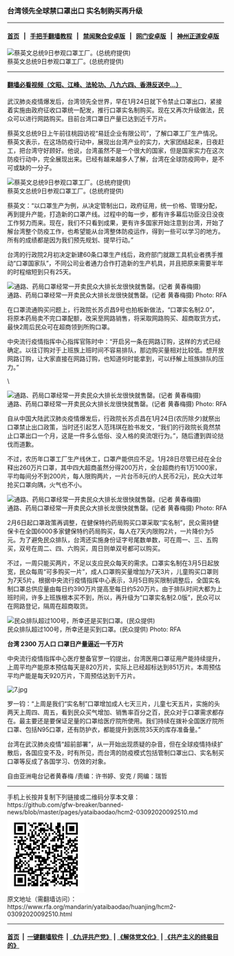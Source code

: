### 台湾领先全球禁口罩出口 实名制购买再升级
------------------------

#### [首页](https://github.com/gfw-breaker/banned-news/blob/master/README.md) &nbsp;&nbsp;|&nbsp;&nbsp; [手把手翻墙教程](https://github.com/gfw-breaker/guides/wiki) &nbsp;&nbsp;|&nbsp;&nbsp; [禁闻聚合安卓版](https://github.com/gfw-breaker/bn-android) &nbsp;&nbsp;|&nbsp;&nbsp; [网门安卓版](https://github.com/oGate2/oGate) &nbsp;&nbsp;|&nbsp;&nbsp; [神州正道安卓版](https://github.com/SzzdOgate/update) 



<div id="headerimg">
 <img alt="蔡英文总统9日参观口罩工厂。(总统府提供)" src="https://www.rfa.org/mandarin/yataibaodao/huanjing/hcm2-03092020092510.html/852182f165874e00.jpeg/@@images/8cd19be8-2821-4e9f-90d0-15fb3b9cc3f8.jpeg" title="蔡英文总统9日参观口罩工厂。(总统府提供)"/>
 <div id="headerimgcontents">
  <div id="headerimgcaption">
   <span>
    蔡英文总统9日参观口罩工厂。(总统府提供)
   </span>
   <!-- zoomattribute -->
  </div>
  <!-- headerimgcaption -->
 </div>
 <!-- headerimagecontents -->
</div>

<hr/>


#### [翻墙必看视频（文昭、江峰、法轮功、八九六四、香港反送中...）](https://github.com/gfw-breaker/banned-news/blob/master/pages/link3.md)

<div id="storytext">
 <div>
  <div class="slot_header">
  </div>
 </div>
 <p>
  武汉肺炎疫情爆发后，台湾领先全世界，早在1月24日就下令禁止口罩出口，紧接着实施由政府征收口罩统一配发，推行口罩实名制购买。现在又再次升级做法，民众可以进行网路购买。目前台湾口罩日产量已达到近千万片。
 </p>
 <p>
  蔡英文总统9日上午前往桃园访视“易廷企业有限公司”，了解口罩工厂生产情况。蔡英文表示，在这场防疫行动中，展现出台湾产业的实力，大家团结起来，日夜赶工，把台湾守好顾好。他说，台湾虽然不是一个很大的国家，但是国家实力在这次防疫行动中，完全展现出来。已经有越来越多人了解，台湾在全球防疫网中，是不可或缺的一分子。
 </p>
 <p>
 </p>
 <p>
 </p>
 <p>
  <div class="image-inline captioned" style="width:622px;">
   <div style="width:622px;">
    <img alt="蔡英文总统9日参观口罩工厂。(总统府提供)" src="https://www.rfa.org/mandarin/yataibaodao/huanjing/hcm2-03092020092510.html/852182f165874e8c.jpg" title="蔡英文总统9日参观口罩工厂。(总统府提供)"/>
   </div>
   <div class="image-caption">
    <span style="width:622px;">
     蔡英文总统9日参观口罩工厂。(总统府提供)
    </span>
    <span class="copyright">
    </span>
   </div>
  </div>
 </p>
 <p>
  蔡英文：“以口罩生产为例，从决定管制出口，政府征用，统一价格、管理分配，再到提升产能，打造新的口罩产线。过程中的每一步，都有许多幕后功臣没日没夜工作努力而来。现在，我们不只看到成果，更有许多国家开始注意到台湾，开始了解台湾整个防疫工作，也希望能从台湾整体防疫运作，得到一些可以学习的地方。所有的成绩都是因为我们预先规划、提早行动。”
 </p>
 <p>
  台湾的行政院2月初决定新建60条口罩生产线后，政府部门就跟工具机业者携手推动“口罩国家队”，不同公司业者通力合作打造新的生产机具，并且把原来需要半年的时程缩短到只有25天。
 </p>
 <p>
 </p>
 <p>
  <div class="image-inline captioned" style="width:630px;">
   <div style="width:630px;">
    <img alt="通路、药局口罩经常一开卖民众大排长龙很快就售罄。(记者 黄春梅摄)" src="https://www.rfa.org/mandarin/yataibaodao/huanjing/hcm2-03092020092510.html/53e37f694e09.jpeg" title="通路、药局口罩经常一开卖民众大排长龙很快就售罄。(记者 黄春梅摄)"/>
   </div>
   <div class="image-caption">
    <span style="width:630px;">
     通路、药局口罩经常一开卖民众大排长龙很快就售罄。(记者 黄春梅摄)
    </span>
    <span class="copyright">
     Photo: RFA
    </span>
   </div>
  </div>
 </p>
 <p>
  在口罩流通购买问题上，行政院长苏贞昌9号也拍板新做法，“口罩实名制2.0”，将原本药局卖不完口罩配额，改采至网路销售，将采取网路购买、超商取货方式，最快2周后民众可在超商领到所购口罩。
 </p>
 <p>
  中央流行疫情指挥中心指挥官陈时中：“开启另一条在网路订购，这样的方式已经确定。以往订购对于上班族上班时间不容易排队，那边购买量相对比较低。想开放网路订购，让大家直接在网路订购，也知道何时能拿到，可以纾解上班族排队的压力。”
 </p>
 <p>
 </p>
 <p>
  \
  <div class="image-inline captioned" style="width:640px;">
   <div style="width:640px;">
    <img alt="通路、药局口罩经常一开卖民众大排长龙很快就售罄。(记者 黄春梅摄)" src="https://www.rfa.org/mandarin/yataibaodao/huanjing/hcm2-03092020092510.html/6392968a56db.jpeg" title="通路、药局口罩经常一开卖民众大排长龙很快就售罄。(记者 黄春梅摄)"/>
   </div>
   <div class="image-caption">
    <span style="width:640px;">
     通路、药局口罩经常一开卖民众大排长龙很快就售罄。(记者 黄春梅摄)
    </span>
    <span class="copyright">
     Photo: RFA
    </span>
   </div>
  </div>
 </p>
 <p>
  自从中国大陆武汉肺炎疫情爆发后，行政院长苏贞昌在1月24日(农历除夕)就祭出口罩禁止出口政策，当时还引起艺人范玮琪在脸书发文，“我们的行政院长竟然禁止口罩出口一个月，这是一件多么低俗、没人格的臭流氓行为。”，随后遭到舆论挞伐而道歉。
 </p>
 <p>
  不过，农历年口罩工厂生产线休工，口罩产能供应不足。1月28日尽管已经在全台释出260万片口罩，其中四大超商虽然分得200万片，全台超商约有1万1000家，平均每间分不到200片，每人限购两片，一片台币8元(约人民币2元)，民众大过年抢买口罩向隅，火气也不小。
 </p>
 <p>
 </p>
 <p>
 </p>
 <p>
  <div class="image-inline captioned" style="width:640px;">
   <div style="width:640px;">
    <img alt="通路、药局口罩经常一开卖民众大排长龙很快就售罄。(记者 黄春梅摄)" src="https://www.rfa.org/mandarin/yataibaodao/huanjing/hcm2-03092020092510.html/53e37f694e94.jpeg" title="通路、药局口罩经常一开卖民众大排长龙很快就售罄。(记者 黄春梅摄)"/>
   </div>
   <div class="image-caption">
    <span style="width:640px;">
     通路、药局口罩经常一开卖民众大排长龙很快就售罄。(记者 黄春梅摄)
    </span>
    <span class="copyright">
     Photo: RFA
    </span>
   </div>
  </div>
 </p>
 <p>
  2月6日起口罩政策再调整，在健保特约药局购买口罩采取“实名制”，民众需持健保卡在全国6000多家健保特约药局购买，每人在7天内限购2片，一片降价为5元。为了避免民众排队，台湾还实施身份证字号尾数单数，可在周一、三、五购买，双号在周二、四、六购买，周日则单双号都可以购买。
 </p>
 <p>
  不过，一周只能买两片，不足以支应民众每天的需求。口罩实名制在3月5日起放宽，民众每周“可多购买一片”，成人口罩购买量增加为7天3片，儿童购买口罩则为7天5片。根据中央流行疫情指挥中心表示，3月5日购买限制调整后，全国实名制口罩总供应量由每日约390万片提高至每日约520万片。由于排队时间大都为上班时间，许多上班族根本买不到，所以，再升级为“口罩实名制2.0版”，民众可以在网路登记，隔周在超商取货。
 </p>
 <p>
 </p>
 <p>
  <div class="image-inline captioned" style="width:1500px;">
   <div style="width:1500px;">
    <img alt="民众排队超过100号，所幸还是买到口罩。(民众提供)" src="https://www.rfa.org/mandarin/yataibaodao/huanjing/hcm2-03092020092510.html/6.jpg" title="民众排队超过100号，所幸还是买到口罩。(民众提供)"/>
   </div>
   <div class="image-caption">
    <span style="width:1500px;">
     民众排队超过100号，所幸还是买到口罩。(民众提供)
    </span>
    <span class="copyright">
     Photo: RFA
    </span>
   </div>
  </div>
 </p>
 <p>
  <b>
   台湾
  </b>
  <b>
   2300
  </b>
  <b>
   万人口
  </b>
  <b>
  </b>
  <b>
   口罩日产量逼近一千万片
  </b>
  <b>
  </b>
 </p>
 <p>
  中央流行疫情指挥中心医疗整备官罗一钧提出，台湾医用口罩征用产能持续提升，上周平均产能原本预估每天是820万片，实际上已经超标达到851万片。本周预估平均产能是每天920万片，下周预估达到千万片。
 </p>
 <p>
 </p>
 <p>
  <img alt="7.jpg" class="image-inline" src="https://www.rfa.org/mandarin/yataibaodao/huanjing/hcm2-03092020092510.html/7.jpg" title="7.jpg"/>
 </p>
 <p>
 </p>
 <p>
  罗一钧：“上周是我们“实名制”口罩增加成人七天三片，儿童七天五片，实施的头两天上周四、周五，看到民众买气增加、销售率百分之百，民众对于口罩需求都存在。最主要还是要保证足量的口罩给医疗院所使用。我们持续在拨补全国医疗院所口罩、包括N95口罩，还有防护衣，都能提升到医院35天的库存准备量。”
 </p>
 <p>
  台湾在武汉肺炎疫情“超前部署”，从一开始出现质疑的杂音，但在全球疫情持续扩散后，各国应变不及，时有所见，而台湾的防疫模式包括管制口罩出口、实名制买口罩等反成了各国学习、仿效的对象。
 </p>
 <p>
 </p>
 <p>
  自由亚洲电台记者黄春梅 /责编：许书婷、安克 / 网编：瑞哲
 </p>
</div>

<hr/>
手机上长按并复制下列链接或二维码分享本文章：<br/>
https://github.com/gfw-breaker/banned-news/blob/master/pages/yataibaodao/hcm2-03092020092510.md <br/>
<a href='https://github.com/gfw-breaker/banned-news/blob/master/pages/yataibaodao/hcm2-03092020092510.md'><img src='https://github.com/gfw-breaker/banned-news/blob/master/pages/yataibaodao/hcm2-03092020092510.md.png'/></a> <br/>
原文地址（需翻墙访问）：https://www.rfa.org/mandarin/yataibaodao/huanjing/hcm2-03092020092510.html


------------------------
#### [首页](https://github.com/gfw-breaker/banned-news/blob/master/README.md) &nbsp;|&nbsp; [一键翻墙软件](https://github.com/gfw-breaker/nogfw/blob/master/README.md) &nbsp;| [《九评共产党》](https://github.com/gfw-breaker/9ping.md/blob/master/README.md#九评之一评共产党是什么) | [《解体党文化》](https://github.com/gfw-breaker/jtdwh.md/blob/master/README.md) | [《共产主义的终极目的》](https://github.com/gfw-breaker/gczydzjmd.md/blob/master/README.md)


<img src='http://gfw-breaker.win/banned-news/pages/yataibaodao/hcm2-03092020092510.md' width='0px' height='0px'/>